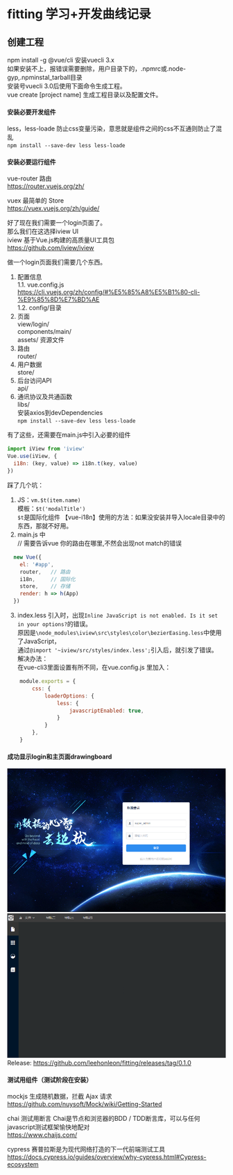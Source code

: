 # fitting 学习+开发曲线记录

## 创建工程
npm install -g @vue/cli 安装vuecli 3.x   
如果安装不上，报错误需要删除，用户目录下的，.npmrc或.node-gyp,.npminstal_tarball目录   
安装号vuecli 3.0后使用下面命令生成工程。   
vue create [project name] 生成工程目录以及配置文件。   

#### 安装必要开发组件
less，less-loade 防止css变量污染，意思就是组件之间的css不互通则防止了混乱   
`npm install --save-dev less less-loade`

#### 安装必要运行组件
vue-router 路由   
https://router.vuejs.org/zh/   

vuex 最简单的 Store   
https://vuex.vuejs.org/zh/guide/   

好了现在我们需要一个login页面了。   
那么我们在这选择iview UI   
iview 基于Vue.js构建的高质量UI工具包   
https://github.com/iview/iview   

做一个login页面我们需要几个东西。   
  1. 配置信息   
     1.1. vue.config.js   
     https://cli.vuejs.org/zh/config/#%E5%85%A8%E5%B1%80-cli-%E9%85%8D%E7%BD%AE   
     1.2. config/目录   
  2. 页面   
     view/login/    
     components/main/   
     assets/  资源文件   
  3. 路由   
     router/   
  4. 用户数据   
     store/   
  5. 后台访问API   
     api/   
  6. 通讯协议及共通函数   
     libs/   
     安装axios到devDependencies   
     `npm install --save-dev less less-loade`   

有了这些，还需要在main.js中引入必要的组件   
```javascript
import iView from 'iview'
Vue.use(iView, {
  i18n: (key, value) => i18n.t(key, value)
})
```
踩了几个坑：   
1. JS：`vm.$t(item.name)`   
   模板：`$t('modalTitle')`   
   `$t`是国际化组件 【vue-i18n】使用的方法：如果没安装并导入locale目录中的东西，那就不好用。   
2. main.js 中   
  // 需要告诉vue 你的路由在哪里,不然会出现not match的错误
```javascript
  new Vue({
    el: '#app',
    router,   // 路由
    i18n,     // 国际化
    store,    // 存储
    render: h => h(App)
  })
```
3. index.less 引入时，出现`Inline JavaScript is not enabled. Is it set in your options?`的错误。   
   原因是`\node_modules\iview\src\styles\color\bezierEasing.less`中使用了JavaScript，   
   通过`@import '~iview/src/styles/index.less';`引入后，就引发了错误。   
   解决办法：   
   在vue-cli3里面设置有所不同，在vue.config.js 里加入：   
```javascript
    module.exports = {
        css: {
            loaderOptions: {
                less: {
                    javascriptEnabled: true,
                }
            }
        },
    }
```
#### 成功显示login和主页面drawingboard
![login页面成功访问](/snapshot/snipaste_20190822_103515.png "login页面")
![主页面drawingboard成功访问](/snapshot/snipaste_20190822_103355.png "主页面drawingboard")
Release: https://github.com/leehonleon/fitting/releases/tag/0.1.0

#### 测试用组件（测试阶段在安装）
mockjs 生成随机数据，拦截 Ajax 请求   
https://github.com/nuysoft/Mock/wiki/Getting-Started   

chai 测试用断言 Chai是节点和浏览器的BDD / TDD断言库，可以与任何javascript测试框架愉快地配对   
https://www.chaijs.com/   

cypress 赛普拉斯是为现代网络打造的下一代前端测试工具   
https://docs.cypress.io/guides/overview/why-cypress.html#Cypress-ecosystem   

